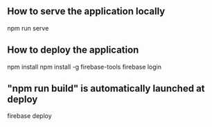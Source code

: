 ## How to serve the application locally
npm run serve

## How to deploy the application
npm install
npm install -g firebase-tools
firebase login
## "npm run build" is automatically launched at deploy
firebase deploy